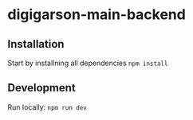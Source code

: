 # digigarson-main-backend

## Installation
Start by installning all dependencies
`npm install`

## Development
Run locally:
`npm run dev`